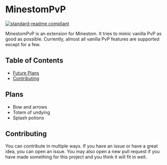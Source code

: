 # MinestomPvP

[![standard-readme compliant](https://img.shields.io/badge/readme%20style-standard-brightgreen.svg?style=flat-square)](https://github.com/RichardLitt/standard-readme)

MinestomPvP is an extension for Minestom.
It tries to mimic vanilla PvP as good as possible.
Currently, almost all vanilla PvP features are supported except for a few.

## Table of Contents

- [Future Plans](#plans)
- [Contributing](#contributing)

## Plans

- Bow and arrows
- Totem of undying
- Splash potions

## Contributing

You can contribute in multiple ways. 
If you have an issue or have a great idea, you can open an issue.
You may also open a new pull request if you have made something for this project and you think it will fit in well.
